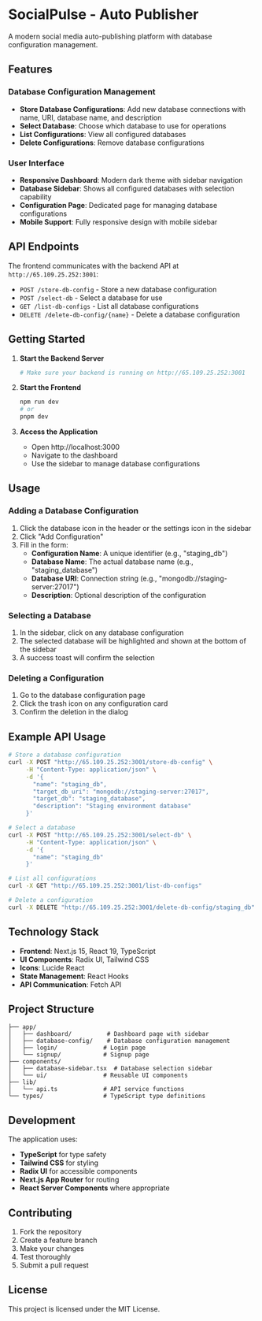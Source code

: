 # SocialPulse - Auto Publisher

A modern social media auto-publishing platform with database configuration management.

## Features

### Database Configuration Management
- **Store Database Configurations**: Add new database connections with name, URI, database name, and description
- **Select Database**: Choose which database to use for operations
- **List Configurations**: View all configured databases
- **Delete Configurations**: Remove database configurations

### User Interface
- **Responsive Dashboard**: Modern dark theme with sidebar navigation
- **Database Sidebar**: Shows all configured databases with selection capability
- **Configuration Page**: Dedicated page for managing database configurations
- **Mobile Support**: Fully responsive design with mobile sidebar

## API Endpoints

The frontend communicates with the backend API at `http://65.109.25.252:3001`:

- `POST /store-db-config` - Store a new database configuration
- `POST /select-db` - Select a database for use
- `GET /list-db-configs` - List all database configurations
- `DELETE /delete-db-config/{name}` - Delete a database configuration

## Getting Started

1. **Start the Backend Server**
   ```bash
   # Make sure your backend is running on http://65.109.25.252:3001
   ```

2. **Start the Frontend**
   ```bash
   npm run dev
   # or
   pnpm dev
   ```

3. **Access the Application**
   - Open http://localhost:3000
   - Navigate to the dashboard
   - Use the sidebar to manage database configurations

## Usage

### Adding a Database Configuration
1. Click the database icon in the header or the settings icon in the sidebar
2. Click "Add Configuration"
3. Fill in the form:
   - **Configuration Name**: A unique identifier (e.g., "staging_db")
   - **Database Name**: The actual database name (e.g., "staging_database")
   - **Database URI**: Connection string (e.g., "mongodb://staging-server:27017")
   - **Description**: Optional description of the configuration

### Selecting a Database
1. In the sidebar, click on any database configuration
2. The selected database will be highlighted and shown at the bottom of the sidebar
3. A success toast will confirm the selection

### Deleting a Configuration
1. Go to the database configuration page
2. Click the trash icon on any configuration card
3. Confirm the deletion in the dialog

## Example API Usage

```bash
# Store a database configuration
curl -X POST "http://65.109.25.252:3001/store-db-config" \
     -H "Content-Type: application/json" \
     -d '{
       "name": "staging_db",
       "target_db_uri": "mongodb://staging-server:27017",
       "target_db": "staging_database",
       "description": "Staging environment database"
     }'

# Select a database
curl -X POST "http://65.109.25.252:3001/select-db" \
     -H "Content-Type: application/json" \
     -d '{
       "name": "staging_db"
     }'

# List all configurations
curl -X GET "http://65.109.25.252:3001/list-db-configs"

# Delete a configuration
curl -X DELETE "http://65.109.25.252:3001/delete-db-config/staging_db"
```

## Technology Stack

- **Frontend**: Next.js 15, React 19, TypeScript
- **UI Components**: Radix UI, Tailwind CSS
- **Icons**: Lucide React
- **State Management**: React Hooks
- **API Communication**: Fetch API

## Project Structure

```
├── app/
│   ├── dashboard/          # Dashboard page with sidebar
│   ├── database-config/    # Database configuration management
│   ├── login/             # Login page
│   └── signup/            # Signup page
├── components/
│   ├── database-sidebar.tsx  # Database selection sidebar
│   └── ui/                # Reusable UI components
├── lib/
│   └── api.ts             # API service functions
└── types/                 # TypeScript type definitions
```

## Development

The application uses:
- **TypeScript** for type safety
- **Tailwind CSS** for styling
- **Radix UI** for accessible components
- **Next.js App Router** for routing
- **React Server Components** where appropriate

## Contributing

1. Fork the repository
2. Create a feature branch
3. Make your changes
4. Test thoroughly
5. Submit a pull request

## License

This project is licensed under the MIT License. 